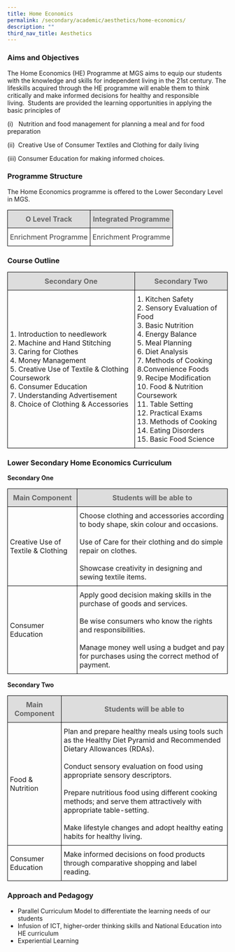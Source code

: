 ```yaml
---
title: Home Economics
permalink: /secondary/academic/aesthetics/home-economics/
description: ""
third_nav_title: Aesthetics
---
```








### Aims and Objectives

The Home Economics (HE) Programme at MGS aims to equip our students with the knowledge and skills for independent living in the 21st century. The lifeskills acquired through the HE programme will enable them to think critically and make informed decisions for healthy and responsible living.  Students are provided the learning opportunities in applying the basic principles of

(i)   Nutrition and food management for planning a meal and for food preparation

(ii)  Creative Use of Consumer Textiles and Clothing for daily living

(iii) Consumer Education for making informed choices.

### Programme Structure

The Home Economics programme is offered to the Lower Secondary Level in MGS.

<style type="text/css">
.tg {
    border-collapse: collapse;
    border-spacing: 0;
}
.tg td {
    border-color: black;
    border-style: solid;
    border-width: 1px;
    overflow: hidden;
    padding: 10px 5px;
    word-break: normal;
}
.tg th {
    border-color: black;
    border-style: solid;
    border-width: 1px;
    font-weight: normal;
    overflow: hidden;
    padding: 10px 5px;
    word-break: normal;
}
.tg .tg-5hwe {
    color: #3D3D3D;
    text-align: center;
    vertical-align: middle
}
.tg .tg-feqv {
    background-color: #DDD;
    color: #666;
    font-weight: bold;
    text-align: center;
    vertical-align: middle
}
.tg .tg-iuf2 {
    color: #3D3D3D;
    text-align: center;
    vertical-align: top
}
</style>
<table class="tg">
  <thead>
    <tr>
      <th class="tg-feqv"><span style="color:#666;background-color:#DDD">O Level Track</span></th>
      <th class="tg-feqv"><span style="color:#666;background-color:#DDD">Integrated Programme</span></th>
    </tr>
  </thead>
  <tbody>
    <tr>
      <td class="tg-iuf2">Enrichment  Programme</td>
      <td class="tg-5hwe">Enrichment Programme</td>
    </tr>
  </tbody>
</table>


### Course Outline

<table class="tg">
  <thead>
    <tr>
      <th class="tg-feqv"><span style="color:#666;background-color:#DDD">Secondary One</span></th>
      <th class="tg-feqv"><span style="color:#666;background-color:#DDD">Secondary Two</span></th>
    </tr>
  </thead>
  <tbody>
    <tr>
      <td class="tg-uwnk">1. Introduction to needlework <br>
        2. Machine and Hand Stitching <br>
        3. Caring for Clothes <br>
        4. Money Management <br>
        5. Creative Use of Textile &amp; Clothing Coursework <br>
        6. Consumer Education <br>
        7. Understanding Advertisement <br>
        8. Choice of Clothing &amp; Accessories </td>
      <td class="tg-uwnk">1. Kitchen Safety<br>
        2. Sensory Evaluation of Food<br>
        3. Basic Nutrition<br>
        4. Energy Balance<br>
        5. Meal Planning<br>
        6. Diet Analysis<br>
        7. Methods of Cooking<br>
        8.Convenience Foods<br>
        9. Recipe Modification<br>
        10. Food &amp; Nutrition Coursework<br>
        11. Table Setting<br>
        12. Practical Exams<br>
        13. Methods of Cooking<br>
        14. Eating Disorders<br>
        15. Basic Food Science</td>
    </tr>
  </tbody>
</table>

### Lower Secondary Home Economics Curriculum

**Secondary One**

<table class="tg">
  <thead>
    <tr>
      <th class="tg-feqv"><span style="color:#666;background-color:#DDD">Main Component</span></th>
      <th class="tg-feqv"><span style="color:#666;background-color:#DDD">Students will be able to</span></th>
    </tr>
  </thead>
  <tbody>
    <tr>
      <td class="tg-lc1c">Creative Use of Textile &amp; Clothing</td>
      <td class="tg-uwnk">Choose clothing and accessories according to body shape, skin colour and occasions.<br>
        <br>
        Use of Care for their clothing and do simple repair on clothes.<br>
        <br>
        Showcase creativity in designing and sewing textile items.</td>
    </tr>
    <tr>
      <td class="tg-lc1c">Consumer Education</td>
      <td class="tg-uwnk">Apply good decision making skills in the purchase of goods and services.<br>
        <br>
        Be wise consumers who know the rights and responsibilities.<br>
        <br>
        Manage money well using a budget and pay for purchases using the correct method of payment.</td>
    </tr>
  </tbody>
</table>

**Secondary Two**

<table class="tg">
  <thead>
    <tr>
      <th class="tg-feqv"><span style="color:#666;background-color:#DDD">Main Component</span></th>
      <th class="tg-feqv"><span style="color:#666;background-color:#DDD">Students will be able to</span></th>
    </tr>
  </thead>
  <tbody>
    <tr>
      <td class="tg-lc1c">Food &amp; Nutrition</td>
      <td class="tg-uwnk">Plan and prepare healthy meals using tools such as the Healthy Diet Pyramid and Recommended Dietary Allowances (RDAs).<br>
        <br>
        Conduct sensory evaluation on food using appropriate sensory descriptors.<br>
        <br>
        Prepare nutritious food using different cooking methods; and serve them attractively with appropriate table-setting.<br>
        <br>
        Make lifestyle changes and adopt healthy eating habits for healthy living.</td>
    </tr>
    <tr>
      <td class="tg-lc1c">Consumer Education</td>
      <td class="tg-uwnk">Make informed decisions on food products through comparative shopping and label reading.</td>
    </tr>
  </tbody>
</table>

### Approach and Pedagogy

*   Parallel Curriculum Model to differentiate the learning needs of our students
*   Infusion of ICT, higher-order thinking skills and National Education into HE curriculum
*   Experiential Learning